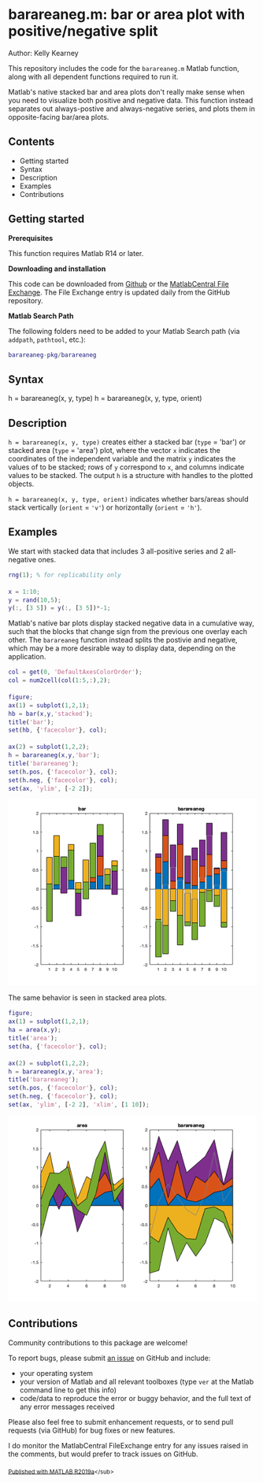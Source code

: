 
# barareaneg.m: bar or area plot with positive/negative split


Author: Kelly Kearney


This repository includes the code for the `barareaneg.m` Matlab function, along with all dependent functions required to run it.


Matlab's native stacked bar and area plots don't really make sense when you need to visualize both positive and negative data.  This function instead separates out always-postive and always-negative series, and plots them in opposite-facing bar/area plots.



## Contents

            
- Getting started        
- Syntax        
- Description        
- Examples        
- Contributions

## Getting started


**Prerequisites**


This function requires Matlab R14 or later.


**Downloading and installation**


This code can be downloaded from [Github](https://github.com/kakearney/barareaneg-pkg/) or the [MatlabCentral File Exchange](http://www.mathworks.com/matlabcentral/fileexchange/xxxx-example).  The File Exchange entry is updated daily from the GitHub repository.


**Matlab Search Path**


The following folders need to be added to your Matlab Search path (via `addpath`, `pathtool`, etc.):



```matlab
barareaneg-pkg/barareaneg
```



## Syntax


h = barareaneg(x, y, type) h = barareaneg(x, y, type, orient)



## Description


`h = barareaneg(x, y, type)` creates either a stacked bar (`type` = 'bar') or stacked area (`type` = 'area') plot, where the vector `x` indicates the coordinates of the independent variable and the matrix `y` indicates the values of to be stacked; rows of `y` correspond to `x`, and columns indicate values to be stacked.  The output `h` is a structure with handles to the plotted objects.


`h = barareaneg(x, y, type, orient)` indicates whether bars/areas should stack vertically (`orient` = `'v'`) or horizontally (`orient` = `'h'`).



## Examples


We start with stacked data that includes 3 all-positive series and 2 all-negative ones.



```matlab
rng(1); % for replicability only

x = 1:10;
y = rand(10,5);
y(:, [3 5]) = y(:, [3 5])*-1;
```


Matlab's native bar plots display stacked negative data in a cumulative way, such that the blocks that change sign from the previous one overlay each other.  The `barareaneg` function instead splits the postivie and negative, which may be a more desirable way to display data, depending on the application.



```matlab
col = get(0, 'DefaultAxesColorOrder');
col = num2cell(col(1:5,:),2);

figure;
ax(1) = subplot(1,2,1);
hb = bar(x,y,'stacked');
title('bar');
set(hb, {'facecolor'}, col);

ax(2) = subplot(1,2,2);
h = barareaneg(x,y,'bar');
title('barareaneg');
set(h.pos, {'facecolor'}, col);
set(h.neg, {'facecolor'}, col);
set(ax, 'ylim', [-2 2]);
```


![](./readmeExtras/README_01.png)

The same behavior is seen in stacked area plots.



```matlab
figure;
ax(1) = subplot(1,2,1);
ha = area(x,y);
title('area');
set(ha, {'facecolor'}, col);

ax(2) = subplot(1,2,2);
h = barareaneg(x,y,'area');
title('barareaneg');
set(h.pos, {'facecolor'}, col);
set(h.neg, {'facecolor'}, col);
set(ax, 'ylim', [-2 2], 'xlim', [1 10]);
```


![](./readmeExtras/README_02.png)


## Contributions


Community contributions to this package are welcome!


To report bugs, please submit [an issue](https://github.com/kakearney/barareaneg-pkg/issues) on GitHub and include:



  - your operating system
  - your version of Matlab and all relevant toolboxes (type `ver` at the Matlab command line to get this info)
  - code/data to reproduce the error or buggy behavior, and the full text of any error messages received

Please also feel free to submit enhancement requests, or to send pull requests (via GitHub) for bug fixes or new features.


I do monitor the MatlabCentral FileExchange entry for any issues raised in the comments, but would prefer to track issues on GitHub.



<sub>[Published with MATLAB R2019a]("http://www.mathworks.com/products/matlab/")</sub>
